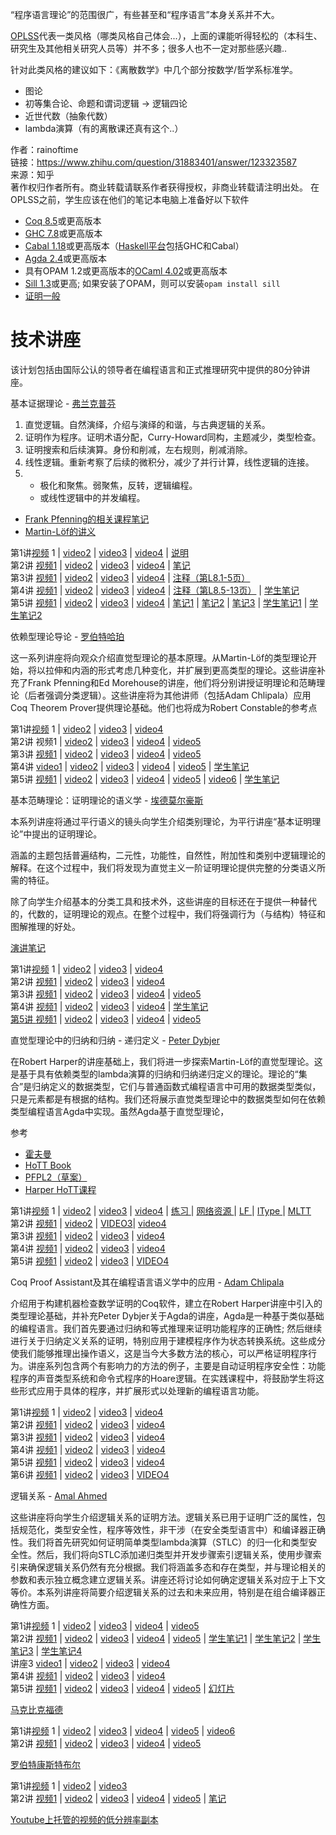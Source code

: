 “程序语言理论”的范围很广，有些甚至和“程序语言”本身关系并不大。

[OPLSS](https://link.zhihu.com/?target=https%3A//www.cs.uoregon.edu/research/summerschool/summer15/curriculum.html)代表一类风格（哪类风格自己体会...），上面的课能听得轻松的（本科生、研究生及其他相关研究人员等）并不多；很多人也不一定对那些感兴趣..

针对此类风格的建议如下：《离散数学》中几个部分按数学/哲学系标准学。

-   图论
-   初等集合论、命题和谓词逻辑 -\> 逻辑四论
-   近世代数（抽象代数）
 - lambda演算（有的离散课还真有这个..）
  
  
作者：rainoftime  
链接：https://www.zhihu.com/question/31883401/answer/123323587  
来源：知乎  
著作权归作者所有。商业转载请联系作者获得授权，非商业转载请注明出处。
在OPLSS之前，学生应该在他们的笔记本电脑上准备好以下软件

-   [Coq 8.5](https://coq.inria.fr/coq-85)或更高版本
-   [GHC 7.8](https://www.haskell.org/ghc/)或更高版本
-   [Cabal 1.18](http://www.haskell.org/cabal/download.html)或更高版本（[Haskell平台](http://www.haskell.org/platform/)包括GHC和Cabal）
-   [Agda 2.4](http://wiki.portal.chalmers.se/agda/pmwiki.php?n=Main.Download)或更高版本
-   [](https://ocaml.org/docs/install.html)具有OPAM 1.2或更高版本的[OCaml 4.02](https://ocaml.org/docs/install.html)或更高版本
-   [Sill 1.3](https://github.com/ISANobody/sill)或更高; 如果安装了OPAM，则可以安装`opam install sill`
-   [证明一般](http://proofgeneral.inf.ed.ac.uk/download)

# 技术讲座

该计划包括由国际公认的领导者在编程语言和正式推理研究中提供的80分钟讲座。

基本证据理论 - [弗兰克普芬](https://www.cs.uoregon.edu/research/summerschool/summer15/speakers.html)

1.  直觉逻辑。自然演绎，介绍与演绎的和谐，与古典逻辑的关系。
2.  证明作为程序。证明术语分配，Curry-Howard同构，主题减少，类型检查。
3.  证明搜索和后续演算。身份和削减，左右规则，削减消除。
4.  线性逻辑。重新考察了后续的微积分，减少了并行计算，线性逻辑的连接。
5.  -   极化和聚焦。弱聚焦，反转，逻辑编程。
    -   或线性逻辑中的并发编程。

-   [Frank Pfenning的相关课程笔记](http://www.google.com/url?q=http%3A%2F%2Fwww.cs.cmu.edu%2F~fp%2Fcourses%2F15816-s10%2Flectures%2F01-judgments.pdf&sa=D&sntz=1&usg=AFQjCNE-tZaRnenakH6e8jzlPk1cvxljyA)
-   [Martin-Löf的讲义](http://www.google.com/url?q=http%3A%2F%2Fwww.hf.uio.no%2Fifikk%2Fforskning%2Fpublikasjoner%2Ftidsskrifter%2Fnjpl%2Fvol1no1%2Fmeaning.pdf&sa=D&sntz=1&usg=AFQjCNHs_mEQLNPBx50Bo1xvwyfGA5loig)

第1讲[视频](https://www.cs.uoregon.edu/research/summerschool/summer15/lectures/Pfenning1.mp4) 1 | [video2](https://www.cs.uoregon.edu/research/summerschool/summer15/lectures/Pfenning2.mp4) | [video3](https://www.cs.uoregon.edu/research/summerschool/summer15/lectures/Pfenning3.mp4) | [video4](https://www.cs.uoregon.edu/research/summerschool/summer15/lectures/Pfenning4.mp4) | [说明](http://www.cs.cmu.edu/~fp/courses/15816-s10/lectures/01-judgments.pdf)   
第2讲 [视频1](https://www.cs.uoregon.edu/research/summerschool/summer15/lectures/Pfenning5.mp4) | [video2](https://www.cs.uoregon.edu/research/summerschool/summer15/lectures/Pfenning6.mp4) | [video3](https://www.cs.uoregon.edu/research/summerschool/summer15/lectures/Pfenning7.mp4) | [video4](https://www.cs.uoregon.edu/research/summerschool/summer15/lectures/Pfenning8.mp4) | [笔记](http://www.cs.cmu.edu/~fp/courses/15816-s10/lectures/02-pap.pdf)   
第3讲 [视频1](https://www.cs.uoregon.edu/research/summerschool/summer15/lectures/Pfenning9.mp4) | [video2](https://www.cs.uoregon.edu/research/summerschool/summer15/lectures/Pfenning10.mp4) | [video3](https://www.cs.uoregon.edu/research/summerschool/summer15/lectures/Pfenning11.mp4) | [video4](https://www.cs.uoregon.edu/research/summerschool/summer15/lectures/Pfenning12.mp4) | [注释（第L8.1-5页）](http://www.cs.cmu.edu/~fp/courses/15816-s10/lectures/08-seqcalc.pdf)   
第4讲 [视频1](https://www.cs.uoregon.edu/research/summerschool/summer15/lectures/Pfenning13.mp4) | [video2](https://www.cs.uoregon.edu/research/summerschool/summer15/lectures/Pfenning14.mp4) | [video3](https://www.cs.uoregon.edu/research/summerschool/summer15/lectures/Pfenning15.mp4) | [video4](https://www.cs.uoregon.edu/research/summerschool/summer15/lectures/Pfenning16.mp4) | [注释（第L8.5-13页）](http://www.cs.cmu.edu/~fp/courses/15816-s10/lectures/08-seqcalc.pdf) | [学生笔记](https://www.cs.uoregon.edu/research/summerschool/summer15/notes/Pfenning4notes.pdf)   
第5讲 [视频1](https://www.cs.uoregon.edu/research/summerschool/summer15/lectures/Pfenning17.mp4) | [video2](https://www.cs.uoregon.edu/research/summerschool/summer15/lectures/Pfenning18.mp4) | [video3](https://www.cs.uoregon.edu/research/summerschool/summer15/lectures/Pfenning19.mp4) | [video4](https://www.cs.uoregon.edu/research/summerschool/summer15/lectures/Pfenning20.mp4) | [笔记1](http://www.cs.cmu.edu/~fp/courses/15816-s12/lectures/03-harmony.pdf) | [笔记2](http://www.cs.cmu.edu/~fp/courses/15816-s12/lectures/04-reduction.pdf) | [笔记3](http://www.cs.cmu.edu/~fp/courses/15816-s12/lectures/05-choice.pdf) | [学生笔记1](https://www.cs.uoregon.edu/research/summerschool/summer15/notes/Pfenning5-1notes.jpg) | [学生笔记2](https://www.cs.uoregon.edu/research/summerschool/summer15/notes/Pfenning5-2notes.jpg)   

依赖型理论导论 - [罗伯特哈珀](https://www.cs.uoregon.edu/research/summerschool/summer15/speakers.html)

这一系列讲座将向观众介绍直觉型理论的基本原理。从Martin-Löf的类型理论开始，将以拉伸和内涵的形式考虑几种变化，并扩展到更高类型的理论。这些讲座补充了Frank Pfenning和Ed Morehouse的讲座，他们将分别讲授证明理论和范畴理论（后者强调分类逻辑）。这些讲座将为其他讲师（包括Adam Chlipala）应用Coq Theorem Prover提供理论基础。他们也将成为Robert Constable的参考点

第1讲[视频](https://www.cs.uoregon.edu/research/summerschool/summer15/lectures/Harper1.mp4) 1 | [video2](https://www.cs.uoregon.edu/research/summerschool/summer15/lectures/Harper2.mp4) | [video3](https://www.cs.uoregon.edu/research/summerschool/summer15/lectures/Harper3.mp4) | [video4](https://www.cs.uoregon.edu/research/summerschool/summer15/lectures/Harper4.mp4)   
第2讲 视频1 | [video2](https://www.cs.uoregon.edu/research/summerschool/summer15/lectures/Harper6.mp4) | [video3](https://www.cs.uoregon.edu/research/summerschool/summer15/lectures/Harper7.mp4) | [video4](https://www.cs.uoregon.edu/research/summerschool/summer15/lectures/Harper8.mp4) | [video5](https://www.cs.uoregon.edu/research/summerschool/summer15/lectures/Harper9.mp4)   
第3讲 [视频1](https://www.cs.uoregon.edu/research/summerschool/summer15/lectures/Harper10.mp4) | [video2](https://www.cs.uoregon.edu/research/summerschool/summer15/lectures/Harper11.mp4) | [video3](https://www.cs.uoregon.edu/research/summerschool/summer15/lectures/Harper12.mp4) | [video4](https://www.cs.uoregon.edu/research/summerschool/summer15/lectures/Harper13.mp4) | [video5](https://www.cs.uoregon.edu/research/summerschool/summer15/lectures/Harper14.mp4)   
第4讲 [video1](https://www.cs.uoregon.edu/research/summerschool/summer15/lectures/Harper15.mp4) | [video2](https://www.cs.uoregon.edu/research/summerschool/summer15/lectures/Harper16.mp4) | [video3](https://www.cs.uoregon.edu/research/summerschool/summer15/lectures/Harper17.mp4) | [video4](https://www.cs.uoregon.edu/research/summerschool/summer15/lectures/Harper18.mp4) | [video5](https://www.cs.uoregon.edu/research/summerschool/summer15/lectures/Harper19.mp4) | [学生笔记](https://www.cs.uoregon.edu/research/summerschool/summer15/notes/Harper4notes.pdf)   
第5讲 [视频1](https://www.cs.uoregon.edu/research/summerschool/summer15/lectures/Harper20.mp4) | [video2](https://www.cs.uoregon.edu/research/summerschool/summer15/lectures/Harper21.mp4) | [video3](https://www.cs.uoregon.edu/research/summerschool/summer15/lectures/Harper22.mp4) | [video4](https://www.cs.uoregon.edu/research/summerschool/summer15/lectures/Harper23.mp4) | [video5](https://www.cs.uoregon.edu/research/summerschool/summer15/lectures/Harper24.mp4) | [video6](https://www.cs.uoregon.edu/research/summerschool/summer15/lectures/Harper25.mp4) | [学生笔记](https://www.cs.uoregon.edu/research/summerschool/summer15/notes/Harper5notes.pdf)   

基本范畴理论：证明理论的语义学 - [埃德莫尔豪斯](https://www.cs.uoregon.edu/research/summerschool/summer15/speakers.html)

本系列讲座将通过平行语义的镜头向学生介绍类别理论，为平行讲座“基本证明理论”中提出的证明理论。

涵盖的主题包括普遍结构，二元性，功能性，自然性，附加性和类别中逻辑理论的解释。在这个过程中，我们将发现为直觉主义一阶证明理论提供完整的分类语义所需的特征。

除了向学生介绍基本的分类工具和技术外，这些讲座的目标还在于提供一种替代的，代数的，证明理论的观点。在整个过程中，我们将强调行为（与结构）特征和图解推理的好处。

[演讲笔记](https://www.cs.uoregon.edu/research/summerschool/summer15/intro_categorical_semantics.pdf)

第1讲[视频](https://www.cs.uoregon.edu/research/summerschool/summer15/lectures/Morehouse1.mp4) 1 | [video2](https://www.cs.uoregon.edu/research/summerschool/summer15/lectures/Morehouse2.mp4) | [video3](https://www.cs.uoregon.edu/research/summerschool/summer15/lectures/Morehouse3.mp4) | [video4](https://www.cs.uoregon.edu/research/summerschool/summer15/lectures/Morehouse4.mp4)   
第2讲 [视频1](https://www.cs.uoregon.edu/research/summerschool/summer15/lectures/Morehouse5.mp4) | [video2](https://www.cs.uoregon.edu/research/summerschool/summer15/lectures/Morehouse6.mp4) | [video3](https://www.cs.uoregon.edu/research/summerschool/summer15/lectures/Morehouse7.mp4) | [video4](https://www.cs.uoregon.edu/research/summerschool/summer15/lectures/Morehouse8.mp4)   
第3讲 [视频1](https://www.cs.uoregon.edu/research/summerschool/summer15/lectures/Morehouse9.mp4) | [video2](https://www.cs.uoregon.edu/research/summerschool/summer15/lectures/Morehouse10.mp4) | [video3](https://www.cs.uoregon.edu/research/summerschool/summer15/lectures/Morehouse11.mp4) | [video4](https://www.cs.uoregon.edu/research/summerschool/summer15/lectures/Morehouse12.mp4) | [video5](https://www.cs.uoregon.edu/research/summerschool/summer15/lectures/Morehouse13.mp4)   
第4讲 [视频1](https://www.cs.uoregon.edu/research/summerschool/summer15/lectures/Morehouse14.mp4) | [video2](https://www.cs.uoregon.edu/research/summerschool/summer15/lectures/Morehouse15.mp4) | [video3](https://www.cs.uoregon.edu/research/summerschool/summer15/lectures/Morehouse16.mp4) | [video4](https://www.cs.uoregon.edu/research/summerschool/summer15/lectures/Morehouse17.mp4) | [学生笔记  
第5讲 ](https://www.cs.uoregon.edu/research/summerschool/summer15/notes/Morehouse4notes.jpg)[视频1](https://www.cs.uoregon.edu/research/summerschool/summer15/lectures/Morehouse18.mp4) | [video2](https://www.cs.uoregon.edu/research/summerschool/summer15/lectures/Morehouse19.mp4) | [video3](https://www.cs.uoregon.edu/research/summerschool/summer15/lectures/Morehouse20.mp4) | [video4](https://www.cs.uoregon.edu/research/summerschool/summer15/lectures/Morehouse21.mp4) | [video5](https://www.cs.uoregon.edu/research/summerschool/summer15/lectures/Morehouse22.mp4)   

直觉型理论中的归纳和归纳 \- 递归定义 - [Peter Dybjer](https://www.cs.uoregon.edu/research/summerschool/summer15/speakers.html)

在Robert Harper的讲座基础上，我们将进一步探索Martin-Löf的直觉型理论。这是基于具有依赖类型的lambda演算的归纳和归纳递归定义的理论。理论的“集合”是归纳定义的数据类型，它们与普通函数式编程语言中可用的数据类型类似，只是元素都是有根据的结构。我们还将展示直觉类型理论中的数据类型如何在依赖类型编程语言Agda中实现。虽然Agda基于直觉型理论，

参考

-   [霍夫曼](https://www.dropbox.com/s/6decjvtu06lpaxb/ssdt.pdf?dl=0)
-   [HoTT Book](https://www.dropbox.com/s/5xb1fs2e1esb3nt/hott-online.pdf?dl=0)
-   [PFPL2（草案）](http://www.cs.cmu.edu/~rwh/plbook/2nded.pdf)
-   [Harper HoTT课程](http://www.cs.cmu.edu/~rwh/courses/hott)

第1讲[视频](https://www.cs.uoregon.edu/research/summerschool/summer15/lectures/Dybjer1.mp4) 1 | [video2](https://www.cs.uoregon.edu/research/summerschool/summer15/lectures/Dybjer2.mp4) | [video3](https://www.cs.uoregon.edu/research/summerschool/summer15/lectures/Dybjer3.mp4) | [video4](https://www.cs.uoregon.edu/research/summerschool/summer15/lectures/Dybjer4.mp4) | [练习 ](https://www.cs.uoregon.edu/research/summerschool/summer15/notes/AgdaExercises.pdf)| [网络资源 ](http://www.cse.chalmers.se/~peterd/papers/oplss15.html)| [LF ](http://www.cse.chalmers.se/~peterd/agda/LF)| [IType ](http://www.cse.chalmers.se/~peterd/agda/IType)| [MLTT ](http://www.cse.chalmers.se/~peterd/agda/MLTT)  
第2讲 [视频1](https://www.cs.uoregon.edu/research/summerschool/summer15/lectures/Dybjer5.mp4) | [video2](https://www.cs.uoregon.edu/research/summerschool/summer15/lectures/Dybjer6.mp4) | [VIDEO3](https://www.cs.uoregon.edu/research/summerschool/summer15/lectures/Dybjer7.mp4)| [video4](https://www.cs.uoregon.edu/research/summerschool/summer15/lectures/Dybjer8.mp4)   
第3讲 [视频1](https://www.cs.uoregon.edu/research/summerschool/summer15/lectures/Dybjer9.mp4) | [video2](https://www.cs.uoregon.edu/research/summerschool/summer15/lectures/Dybjer10.mp4) | [video3](https://www.cs.uoregon.edu/research/summerschool/summer15/lectures/Dybjer11.mp4) | [video4](https://www.cs.uoregon.edu/research/summerschool/summer15/lectures/Dybjer12.mp4)   
第4讲 [视频1](https://www.cs.uoregon.edu/research/summerschool/summer15/lectures/Dybjer13.mp4) | [video2](https://www.cs.uoregon.edu/research/summerschool/summer15/lectures/Dybjer14.mp4) | [video3](https://www.cs.uoregon.edu/research/summerschool/summer15/lectures/Dybjer15.mp4) | [video4](https://www.cs.uoregon.edu/research/summerschool/summer15/lectures/Dybjer16.mp4)   
第5讲 [视频1](https://www.cs.uoregon.edu/research/summerschool/summer15/lectures/Dybjer17.mp4) | [video2](https://www.cs.uoregon.edu/research/summerschool/summer15/lectures/Dybjer18.mp4) | [video3](https://www.cs.uoregon.edu/research/summerschool/summer15/lectures/Dybjer19.mp4) | [VIDEO4](https://www.cs.uoregon.edu/research/summerschool/summer15/lectures/Dybjer20.mp4)   

Coq Proof Assistant及其在编程语言语义学中的应用 - [Adam Chlipala](https://www.cs.uoregon.edu/research/summerschool/summer15/speakers.html)

介绍用于构建机器检查数学证明的Coq软件，建立在Robert Harper讲座中引入的类型理论基础，并补充Peter Dybjer关于Agda的讲座，Agda是一种基于类似基础的编程语言。我们首先要通过归纳和等式推理来证明功能程序的正确性; 然后继续进行关于归纳定义关系的证明，特别应用于建模程序作为状态转换系统。这些成分使我们能够推理出操作语义，这是当今大多数方法的核心，可以严格证明程序行为。讲座系列包含两个有影响力的方法的例子，主要是自动证明程序安全性：功能程序的声音类型系统和命令式程序的Hoare逻辑。在实践课程中，将鼓励学生将这些形式应用于具体的程序，并扩展形式以处理新的编程语言功能。

第1讲[视频](https://www.cs.uoregon.edu/research/summerschool/summer15/lectures/Chlipala1.mp4) 1 | [video2](https://www.cs.uoregon.edu/research/summerschool/summer15/lectures/Chlipala2.mp4) | [video3](https://www.cs.uoregon.edu/research/summerschool/summer15/lectures/Chlipala3.mp4) | [video4](https://www.cs.uoregon.edu/research/summerschool/summer15/lectures/Chlipala4.mp4)   
第2讲 [视频1](https://www.cs.uoregon.edu/research/summerschool/summer15/lectures/Chlipala5.mp4) | [video2](https://www.cs.uoregon.edu/research/summerschool/summer15/lectures/Chlipala6.mp4) | [video3](https://www.cs.uoregon.edu/research/summerschool/summer15/lectures/Chlipala7.mp4) | [video4](https://www.cs.uoregon.edu/research/summerschool/summer15/lectures/Chlipala8.mp4)   
第3讲 [视频1](https://www.cs.uoregon.edu/research/summerschool/summer15/lectures/Chlipala9.mp4) | [video2](https://www.cs.uoregon.edu/research/summerschool/summer15/lectures/Chlipala10.mp4) | [video3](https://www.cs.uoregon.edu/research/summerschool/summer15/lectures/Chlipala11.mp4) | [video4](https://www.cs.uoregon.edu/research/summerschool/summer15/lectures/Chlipala12.mp4)   
第4讲 [视频1](https://www.cs.uoregon.edu/research/summerschool/summer15/lectures/Chlipala13.mp4) | [video2](https://www.cs.uoregon.edu/research/summerschool/summer15/lectures/Chlipala14.mp4) | [video3](https://www.cs.uoregon.edu/research/summerschool/summer15/lectures/Chlipala15.mp4) | [video4](https://www.cs.uoregon.edu/research/summerschool/summer15/lectures/Chlipala16.mp4)   
第5讲 [视频1](https://www.cs.uoregon.edu/research/summerschool/summer15/lectures/Chlipala17.mp4) | [video2](https://www.cs.uoregon.edu/research/summerschool/summer15/lectures/Chlipala18.mp4) | [video3](https://www.cs.uoregon.edu/research/summerschool/summer15/lectures/Chlipala19.mp4) | [video4](https://www.cs.uoregon.edu/research/summerschool/summer15/lectures/Chlipala20.mp4)   
第6讲 [视频1](https://www.cs.uoregon.edu/research/summerschool/summer15/lectures/Chlipala21.mp4) | [video2](https://www.cs.uoregon.edu/research/summerschool/summer15/lectures/Chlipala22.mp4) | [video3](https://www.cs.uoregon.edu/research/summerschool/summer15/lectures/Chlipala23.mp4) | [VIDEO4](https://www.cs.uoregon.edu/research/summerschool/summer15/lectures/Chlipala24.mp4)   

逻辑关系 - [Amal Ahmed](https://www.cs.uoregon.edu/research/summerschool/summer15/speakers.html)

这些讲座将向学生介绍逻辑关系的证明方法。逻辑关系已用于证明广泛的属性，包括规范化，类型安全性，程序等效性，非干涉（在安全类型语言中）和编译器正确性。我们将首先研究如何证明简单类型lambda演算（STLC）的归一化和类型安全性。然后，我们将向STLC添加递归类型并开发步骤索引逻辑关系，使用步骤索引来确保逻辑关系仍然有充分根据。我们将涵盖多态和存在类型，并与理论相关的参数和表示独立概念建立逻辑关系。讲座还将讨论如何确定逻辑关系对应于上下文等价。本系列讲座将简要介绍逻辑关系的过去和未来应用，特别是在组合编译器正确性方面。

第1讲[视频](https://www.cs.uoregon.edu/research/summerschool/summer15/lectures/Ahmed1.mp4) 1 | [video2](https://www.cs.uoregon.edu/research/summerschool/summer15/lectures/Ahmed2.mp4) | [video3](https://www.cs.uoregon.edu/research/summerschool/summer15/lectures/Ahmed3.mp4) | [video4](https://www.cs.uoregon.edu/research/summerschool/summer15/lectures/Ahmed4.mp4) | [video5](https://www.cs.uoregon.edu/research/summerschool/summer15/lectures/Ahmed5.mp4)   
第2讲 [视频1](https://www.cs.uoregon.edu/research/summerschool/summer15/lectures/Ahmed6.mp4) | [video2](https://www.cs.uoregon.edu/research/summerschool/summer15/lectures/Ahmed7.mp4) | [video3](https://www.cs.uoregon.edu/research/summerschool/summer15/lectures/Ahmed8.mp4) | [video4](https://www.cs.uoregon.edu/research/summerschool/summer15/lectures/Ahmed9.mp4) | [video5](https://www.cs.uoregon.edu/research/summerschool/summer15/lectures/Ahmed10.mp4) | [学生笔记1](https://www.cs.uoregon.edu/research/summerschool/summer15/notes/Ahmed2-1notes.jpg) | [学生笔记2](https://www.cs.uoregon.edu/research/summerschool/summer15/notes/Ahmed2-2notes.jpg) | [学生笔记3](https://www.cs.uoregon.edu/research/summerschool/summer15/notes/Ahmed2-3notes.jpg) | [学生笔记4](https://www.cs.uoregon.edu/research/summerschool/summer15/notes/Ahmed2-4notes.jpg)   
讲座3 [video1](https://www.cs.uoregon.edu/research/summerschool/summer15/lectures/Ahmed11.mp4) | [video2](https://www.cs.uoregon.edu/research/summerschool/summer15/lectures/Ahmed12.mp4) | [video3](https://www.cs.uoregon.edu/research/summerschool/summer15/lectures/Ahmed13.mp4) | [video4](https://www.cs.uoregon.edu/research/summerschool/summer15/lectures/Ahmed14.mp4)   
第4讲 [视频1](https://www.cs.uoregon.edu/research/summerschool/summer15/lectures/Ahmed15.mp4) | [video2](https://www.cs.uoregon.edu/research/summerschool/summer15/lectures/Ahmed16.mp4) | [video3](https://www.cs.uoregon.edu/research/summerschool/summer15/lectures/Ahmed17.mp4) | [video4](https://www.cs.uoregon.edu/research/summerschool/summer15/lectures/Ahmed18.mp4)   
第5讲 [视频1](https://www.cs.uoregon.edu/research/summerschool/summer15/lectures/Ahmed19.mp4) | [video2](https://www.cs.uoregon.edu/research/summerschool/summer15/lectures/Ahmed20.mp4) | [video3](https://www.cs.uoregon.edu/research/summerschool/summer15/lectures/Ahmed21.mp4) | [video4](https://www.cs.uoregon.edu/research/summerschool/summer15/lectures/Ahmed22.mp4) | [video5](https://www.cs.uoregon.edu/research/summerschool/summer15/lectures/Ahmed23.mp4) | [幻灯片](https://www.cs.uoregon.edu/research/summerschool/summer15/notes/Ahmed_lecture5.pdf)  

[马克比克福德](https://www.cs.uoregon.edu/research/summerschool/summer15/speakers.html)

第1讲[视频](https://www.cs.uoregon.edu/research/summerschool/summer15/lectures/Bickford1.mp4) 1 | [video2](https://www.cs.uoregon.edu/research/summerschool/summer15/lectures/Bickford2.mp4) | [video3](https://www.cs.uoregon.edu/research/summerschool/summer15/lectures/Bickford3.mp4) | [video4](https://www.cs.uoregon.edu/research/summerschool/summer15/lectures/Bickford4.mp4) | [video5](https://www.cs.uoregon.edu/research/summerschool/summer15/lectures/Bickford5.mp4) | [video6](https://www.cs.uoregon.edu/research/summerschool/summer15/lectures/Bickford6.mp4)   
第2讲 [视频1](https://www.cs.uoregon.edu/research/summerschool/summer15/lectures/Bickford7.mp4) | [video2](https://www.cs.uoregon.edu/research/summerschool/summer15/lectures/Bickford8.mp4) | [video3](https://www.cs.uoregon.edu/research/summerschool/summer15/lectures/Bickford9.mp4) | [video4](https://www.cs.uoregon.edu/research/summerschool/summer15/lectures/Bickford10.mp4) | [video5](https://www.cs.uoregon.edu/research/summerschool/summer15/lectures/Bickford11.mp4)   

[罗伯特康斯特布尔](https://www.cs.uoregon.edu/research/summerschool/summer15/speakers.html)

第1讲[视频](https://www.cs.uoregon.edu/research/summerschool/summer15/lectures/Constable1.mp4) 1 | [video2](https://www.cs.uoregon.edu/research/summerschool/summer15/lectures/Constable2.mp4) | [video3](https://www.cs.uoregon.edu/research/summerschool/summer15/lectures/Constable3.mp4)   
第2讲 [视频1](https://www.cs.uoregon.edu/research/summerschool/summer15/lectures/Constable4.mp4) | [video2](https://www.cs.uoregon.edu/research/summerschool/summer15/lectures/Constable5.mp4) | [video3](https://www.cs.uoregon.edu/research/summerschool/summer15/lectures/Constable6.mp4) | [video4](https://www.cs.uoregon.edu/research/summerschool/summer15/lectures/Constable7.mp4) | [video5](https://www.cs.uoregon.edu/research/summerschool/summer15/lectures/Constable8.mp4) | [笔记](https://www.cs.uoregon.edu/research/summerschool/summer15/notes/OPLSS-Short-2015-2.pdf)  

[Youtube上托管的视频的低分辨率副本](https://www.youtube.com/playlist?list=PLiHLLF-foEeykV1sxQFZdQZvchYVkW5Tw)










